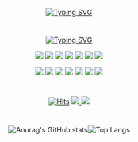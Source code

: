 <div align="center">
  
  [![Typing SVG](https://readme-typing-svg.herokuapp.com?font=Roboto+Slab&size=30&width=600&height=55&lines=Nice+to+meet+U!+Check+out+my+Github%F0%9F%92%AD)](https://git.io/typing-svg)
  
  #
  [![Typing SVG](https://readme-typing-svg.herokuapp.com?font=Roboto+Slab&size=23&lines=My+skills+%26+Studying+%26+Using)](https://git.io/typing-svg)
  
  <img src="https://img.shields.io/badge/Java-007396?style=flat-square&logo=Java&logoColor=white"/></a>
  <img src="https://img.shields.io/badge/C-A8B9CC?style=flat-square&logo=C&logoColor=white"/>
  <img src="https://img.shields.io/badge/C++-00599C?style=flat-square&logo=C++&logoColor=white"/>
  <img src="https://img.shields.io/badge/python-3776AB?style=flat-square&logo=python&logoColor=white"/>
  <img src="https://img.shields.io/badge/MySQL-4479A1?style=flat-square&logo=MySQL&logoColor=white"/>
  <img src="https://img.shields.io/badge/html-E34F26?style=flat-square&logo=html&logoColor=white"/>
  <img src="https://img.shields.io/badge/Android-3DDC84?style=flat-square&logo=Android&logoColor=white"/>
  
  <p><img src="https://img.shields.io/badge/Eclipse-2C2255?style=flat-square&logo=Eclipse&logoColor=white"/>
  <img src="https://img.shields.io/badge/Android Studio-3DDC84?style=flat-square&logo=Android Studio&logoColor=white"/>
  <img src="https://img.shields.io/badge/Visual Studio-5C2D91?style=flat-square&logo=Visual Studio&logoColor=white"/>
  <img src="https://img.shields.io/badge/Visual Studio Code-007ACC?style=flat-square&logo=Visual Studio Code&logoColor=white"/>
  <img src="https://img.shields.io/badge/PyCharm-000000?style=flat-square&logo=PyCharm&logoColor=white"/>
  <img src="https://img.shields.io/badge/Microsoft Excel-217346?style=flat-square&logo=Microsoft Excel&logoColor=white"/>
  <img src="https://img.shields.io/badge/Microsoft PowerPoint-B7472A?style=flat-square&logo=Microsoft PowerPoint&logoColor=white"/></p>
  
  #
  [![Hits](https://hits.seeyoufarm.com/api/count/incr/badge.svg?url=https%3A%2F%2Fgithub.com%2Fchojangg&count_bg=%2377D2EE&title_bg=%23828687&icon=&icon_color=%23E7E7E7&title=hits&edge_flat=false)](https://hits.seeyoufarm.com)
  <a href="https://www.instagram.com/jiceon_db/"><img src="https://img.shields.io/badge/insta-E4405F?style=flat-square&logo=Instagram&logoColor=white"/>
  <a href="https://velog.io/@chojangg"><img src="https://img.shields.io/badge/Velog-3DDC84?style=flat-square&logo=Blogger&logoColor=white"/></a>
    
   #
   <!--
   [![Typing SVG](https://readme-typing-svg.herokuapp.com?font=Roboto+Slab&size=23&width=160&lines=Contact++ME!!)](https://git.io/typing-svg)
   <a href="https://velog.io/@chojangg"><img src="https://img.shields.io/badge/velog-20C997?style=flat-square&logo=velog&logoColor=white"/>
   #
   -->
    
  ![Anurag's GitHub stats](https://github-readme-stats.vercel.app/api?username=chojangg&show_icons=true&theme=tokyonight)![Top Langs](https://github-readme-stats.vercel.app/api/top-langs/?username=chojangg&layout=compact&theme=tokyonight)
  

</div>
<!---->

